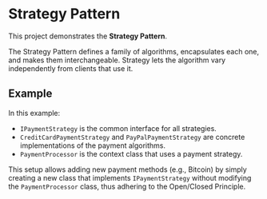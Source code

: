 # Strategy Pattern

This project demonstrates the **Strategy Pattern**.

The Strategy Pattern defines a family of algorithms, encapsulates each one, and makes them interchangeable. Strategy lets the algorithm vary independently from clients that use it.

## Example

In this example:
- `IPaymentStrategy` is the common interface for all strategies.
- `CreditCardPaymentStrategy` and `PayPalPaymentStrategy` are concrete implementations of the payment algorithms.
- `PaymentProcessor` is the context class that uses a payment strategy.

This setup allows adding new payment methods (e.g., Bitcoin) by simply creating a new class that implements `IPaymentStrategy` without modifying the `PaymentProcessor` class, thus adhering to the Open/Closed Principle.